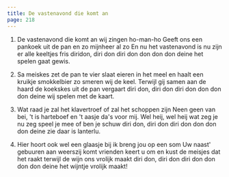 ```yaml
---
title: De vastenavond die komt an
page: 218
---  
```



1. De vastenavond die komt an
wij zingen ho-man-ho
Geeft ons een pankoek uit de pan
en zo mijnheer al zo
En nu het vastenavond is
nu zijn er alle keeltjes fris
diridon, diri don
diri don don don don deine
het spelen gaat gewis.


2. Sa meiskes zet de pan te vier
slaat eieren in het meel
en haalt een kruikje smokkelbier
zo smeren wij de keel.
Terwijl gij samen aan de haard
de koekskes uit de pan vergaart
diri don, diri don
diri don don don don deine
wij spelen met de kaart.


3. Wat raad je zal het klavertroef
of zal het schoppen zijn
Neen geen van bei, 't is harteboef
en 't aasje da's voor mij.
Wel heij, wel heij wat zeg je nu
zeg speel je mee of ben je schuw
diri don, diri don
diri don don don don deine
zie daar is lanterlu.


4. Hier hoort ook wel een glaasje bij
ik breng jou op een som
Uw naast' gebuuren aan weerszij
komt vrienden keert u om
en kust de meisjes dat het raakt
terwijl de wijn ons vrolijk maakt
diri don, diri don
diri don don don don deine
het wijntje vrolijk maakt!